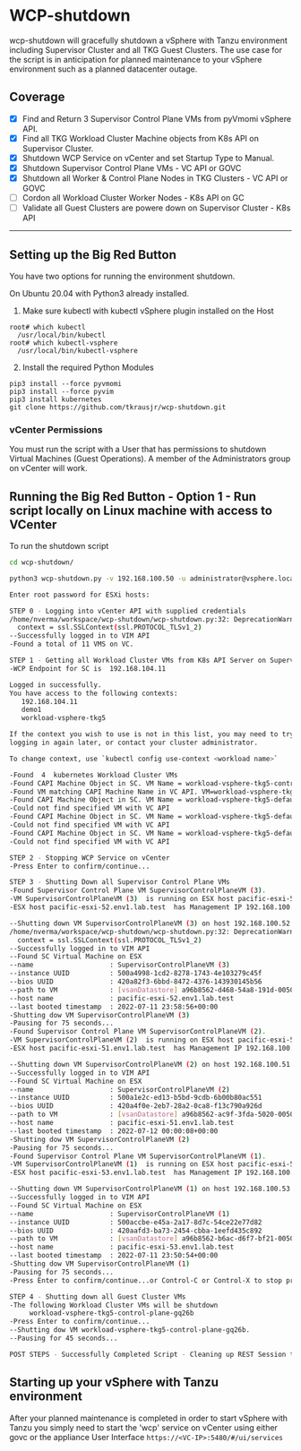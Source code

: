 # WCP-shutdown
wcp-shutdown will gracefully shutdown a vSphere with Tanzu environment including Supervisor Cluster and all TKG Guest Clusters.  The use case for the script is in anticipation for planned maintenance to your vSphere environment such as a planned datacenter outage.

##  Coverage
  - [x] Find and Return 3 Supervisor Control Plane VMs from pyVmomi vSphere API.
  - [x] Find all TKG Workload Cluster Machine objects from K8s API on Supervisor Cluster.
  - [x] Shutdown WCP Service on vCenter and set Startup Type to Manual.
  - [x] Shutdown Supervisor Control Plane VMs - VC API or GOVC
  - [x] Shutdown all Worker & Control Plane Nodes in TKG Clusters - VC API or GOVC
  - [ ] Cordon all Workload Cluster Worker Nodes - K8s API on GC
  - [ ] Validate all Guest Clusters are powere down on Supervisor Cluster - K8s API
  ---

## Setting up the Big Red Button
You have two options for running the environment shutdown. 

On Ubuntu 20.04 with Python3 already installed.
1) Make sure kubectl with kubectl vSphere plugin installed on the Host 

```
root# which kubectl
  /usr/local/bin/kubectl
root# which kubectl-vsphere
  /usr/local/bin/kubectl-vsphere
```
2) Install the required Python Modules

```
pip3 install --force pyvmomi
pip3 install --force pyvim
pip3 install kubernetes
git clone https://github.com/tkrausjr/wcp-shutdown.git
```

### vCenter Permissions
You must run the script with a User that has permissions to shutdown Virtual Machines (Guest Operations).
A member of the Administrators group on vCenter will work.

## Running the Big Red Button - Option 1 - Run script locally on Linux machine with access to VCenter

To run the shutdown script
``` bash
cd wcp-shutdown/

python3 wcp-shutdown.py -v 192.168.100.50 -u administrator@vsphere.local -p <yourpassword> -c domain-c8

Enter root password for ESXi hosts: 

STEP 0 - Logging into vCenter API with supplied credentials
/home/nverma/workspace/wcp-shutdown/wcp-shutdown.py:32: DeprecationWarning: ssl.PROTOCOL_TLSv1_2 is deprecated
  context = ssl.SSLContext(ssl.PROTOCOL_TLSv1_2)
--Successfully logged in to VIM API
-Found a total of 11 VMS on VC.

STEP 1 - Getting all Workload Cluster VMs from K8s API Server on Supervisor Cluster
-WCP Endpoint for SC is  192.168.104.11

Logged in successfully.
You have access to the following contexts:
   192.168.104.11
   demo1
   workload-vsphere-tkg5

If the context you wish to use is not in this list, you may need to try
logging in again later, or contact your cluster administrator.

To change context, use `kubectl config use-context <workload name>`

-Found  4  kubernetes Workload Cluster VMs
-Found CAPI Machine Object in SC. VM Name = workload-vsphere-tkg5-control-plane-gq26b
-Found VM matching CAPI Machine Name in VC API. VM=workload-vsphere-tkg5-control-plane-gq26b.
-Found CAPI Machine Object in SC. VM Name = workload-vsphere-tkg5-default-nodepool-kph4q-64877fc9f4-85b58
-Could not find specified VM with VC API
-Found CAPI Machine Object in SC. VM Name = workload-vsphere-tkg5-default-nodepool-kph4q-64877fc9f4-9b8l2
-Could not find specified VM with VC API
-Found CAPI Machine Object in SC. VM Name = workload-vsphere-tkg5-default-nodepool-kph4q-64877fc9f4-ttn7s
-Could not find specified VM with VC API

STEP 2 - Stopping WCP Service on vCenter
-Press Enter to confirm/continue...

STEP 3 - Shutting Down all Supervisor Control Plane VMs
-Found Supervisor Control Plane VM SupervisorControlPlaneVM (3).
-VM SupervisorControlPlaneVM (3)  is running on ESX host pacific-esxi-52.env1.lab.test
-ESX host pacific-esxi-52.env1.lab.test  has Management IP 192.168.100.52

--Shutting down VM SupervisorControlPlaneVM (3) on host 192.168.100.52
/home/nverma/workspace/wcp-shutdown/wcp-shutdown.py:32: DeprecationWarning: ssl.PROTOCOL_TLSv1_2 is deprecated
  context = ssl.SSLContext(ssl.PROTOCOL_TLSv1_2)
--Successfully logged in to VIM API
--Found SC Virtual Machine on ESX
--name                   : SupervisorControlPlaneVM (3)
--instance UUID          : 500a4998-1cd2-8278-1743-4e103279c45f
--bios UUID              : 420a82f3-6bbd-8472-4376-143930145b56
--path to VM             : [vsanDatastore] a96b8562-d468-54a8-191d-00505686dede/SupervisorControlPlaneVM (3).vmx
--host name              : pacific-esxi-52.env1.lab.test
--last booted timestamp  : 2022-07-11 23:58:56+00:00
-Shutting dow VM SupervisorControlPlaneVM (3)
-Pausing for 75 seconds...
-Found Supervisor Control Plane VM SupervisorControlPlaneVM (2).
-VM SupervisorControlPlaneVM (2)  is running on ESX host pacific-esxi-51.env1.lab.test
-ESX host pacific-esxi-51.env1.lab.test  has Management IP 192.168.100.51

--Shutting down VM SupervisorControlPlaneVM (2) on host 192.168.100.51
--Successfully logged in to VIM API
--Found SC Virtual Machine on ESX
--name                   : SupervisorControlPlaneVM (2)
--instance UUID          : 500a1e2c-ed13-b5bd-9cdb-6b00b80ac551
--bios UUID              : 420a4f0e-2eb7-28a2-0ca8-f13c790a926d
--path to VM             : [vsanDatastore] a96b8562-ac9f-3fda-5020-0050568663db/SupervisorControlPlaneVM (2).vmx
--host name              : pacific-esxi-51.env1.lab.test
--last booted timestamp  : 2022-07-12 00:00:08+00:00
-Shutting dow VM SupervisorControlPlaneVM (2)
-Pausing for 75 seconds...
-Found Supervisor Control Plane VM SupervisorControlPlaneVM (1).
-VM SupervisorControlPlaneVM (1)  is running on ESX host pacific-esxi-53.env1.lab.test
-ESX host pacific-esxi-53.env1.lab.test  has Management IP 192.168.100.53

--Shutting down VM SupervisorControlPlaneVM (1) on host 192.168.100.53
--Successfully logged in to VIM API
--Found SC Virtual Machine on ESX
--name                   : SupervisorControlPlaneVM (1)
--instance UUID          : 500accbe-e45a-2a17-8d7c-54ce22e77d82
--bios UUID              : 420aafd3-ba73-2454-cbba-1eefd435c892
--path to VM             : [vsanDatastore] a96b8562-b6ac-d6f7-bf21-005056863b0f/SupervisorControlPlaneVM (1).vmx
--host name              : pacific-esxi-53.env1.lab.test
--last booted timestamp  : 2022-07-11 23:50:54+00:00
-Shutting dow VM SupervisorControlPlaneVM (1)
-Pausing for 75 seconds...
-Press Enter to confirm/continue...or Control-C or Control-X to stop program

STEP 4 - Shutting down all Guest Cluster VMs
-The following Workload Cluster VMs will be shutdown
	 workload-vsphere-tkg5-control-plane-gq26b
-Press Enter to confirm/continue...
--Shutting dow VM workload-vsphere-tkg5-control-plane-gq26b.
--Pausing for 45 seconds...

POST STEPS - Successfully Completed Script - Cleaning up REST Session to VC.

```

## Starting up your vSphere with Tanzu environment
After your planned maintenance is completed in order to start vSphere with Tanzu you simply need to start the 'wcp' service on vCenter using either govc or the appliance User Interface `https://<VC-IP>:5480/#/ui/services`


